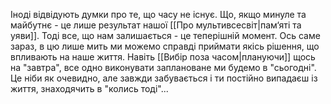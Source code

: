 Іноді відвідують думки про те, що часу не існує. Що, якщо минуле та майбутнє - це лише результат нашої [[Про мультивсесвіт|пам‘яті та уяви]]. Тоді все, що нам залишається - це теперішній момент. Ось саме зараз, в цю лише мить ми можемо справді приймати якісь рішення, що впливають на наше життя. Навіть [[Вибір поза часом|плануючи]] щось на "завтра", все одно виконувати заплановане ми будемо в "сьогодні". Це ніби як очевидно, але завжди забувається і ти постійно випадаєш із життя, знаходячить в "колись тоді"...